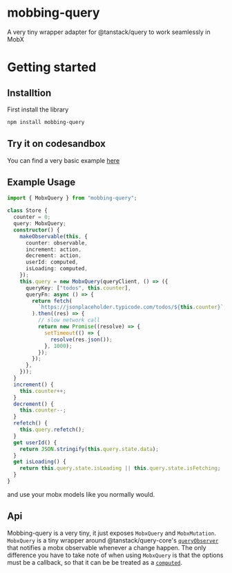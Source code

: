# mobbing-query

A very tiny wrapper adapter for @tanstack/query to work seamlessly in MobX

# Getting started
## Installtion
First install the library
```bash
npm install mobbing-query

```
## Try it on codesandbox

You can find a very basic example [here](https://codesandbox.io/p/devbox/mobbing-query-basic-example-dpt69w?layout=%257B%2522sidebarPanel%2522%253A%2522EXPLORER%2522%252C%2522rootPanelGroup%2522%253A%257B%2522direction%2522%253A%2522horizontal%2522%252C%2522contentType%2522%253A%2522UNKNOWN%2522%252C%2522type%2522%253A%2522PANEL_GROUP%2522%252C%2522id%2522%253A%2522ROOT_LAYOUT%2522%252C%2522panels%2522%253A%255B%257B%2522type%2522%253A%2522PANEL_GROUP%2522%252C%2522contentType%2522%253A%2522UNKNOWN%2522%252C%2522direction%2522%253A%2522vertical%2522%252C%2522id%2522%253A%2522clsusgizs0007356kmfjewo8y%2522%252C%2522sizes%2522%253A%255B70%252C30%255D%252C%2522panels%2522%253A%255B%257B%2522type%2522%253A%2522PANEL_GROUP%2522%252C%2522contentType%2522%253A%2522EDITOR%2522%252C%2522direction%2522%253A%2522horizontal%2522%252C%2522id%2522%253A%2522EDITOR%2522%252C%2522panels%2522%253A%255B%257B%2522type%2522%253A%2522PANEL%2522%252C%2522contentType%2522%253A%2522EDITOR%2522%252C%2522id%2522%253A%2522clsusgizs0002356kzac16jcf%2522%257D%255D%257D%252C%257B%2522type%2522%253A%2522PANEL_GROUP%2522%252C%2522contentType%2522%253A%2522SHELLS%2522%252C%2522direction%2522%253A%2522horizontal%2522%252C%2522id%2522%253A%2522SHELLS%2522%252C%2522panels%2522%253A%255B%257B%2522type%2522%253A%2522PANEL%2522%252C%2522contentType%2522%253A%2522SHELLS%2522%252C%2522id%2522%253A%2522clsusgizs0004356kpogh34jo%2522%257D%255D%252C%2522sizes%2522%253A%255B100%255D%257D%255D%257D%252C%257B%2522type%2522%253A%2522PANEL_GROUP%2522%252C%2522contentType%2522%253A%2522DEVTOOLS%2522%252C%2522direction%2522%253A%2522vertical%2522%252C%2522id%2522%253A%2522DEVTOOLS%2522%252C%2522panels%2522%253A%255B%257B%2522type%2522%253A%2522PANEL%2522%252C%2522contentType%2522%253A%2522DEVTOOLS%2522%252C%2522id%2522%253A%2522clsusgizs0006356kyiu2qsc9%2522%257D%255D%252C%2522sizes%2522%253A%255B100%255D%257D%255D%252C%2522sizes%2522%253A%255B48.46713470951903%252C51.53286529048097%255D%257D%252C%2522tabbedPanels%2522%253A%257B%2522clsusgizs0002356kzac16jcf%2522%253A%257B%2522id%2522%253A%2522clsusgizs0002356kzac16jcf%2522%252C%2522tabs%2522%253A%255B%257B%2522id%2522%253A%2522clsusiebp0002356k3260wxgf%2522%252C%2522mode%2522%253A%2522permanent%2522%252C%2522type%2522%253A%2522FILE%2522%252C%2522initialSelections%2522%253A%255B%257B%2522startLineNumber%2522%253A84%252C%2522startColumn%2522%253A13%252C%2522endLineNumber%2522%253A84%252C%2522endColumn%2522%253A13%257D%255D%252C%2522filepath%2522%253A%2522%252Fsrc%252FApp.tsx%2522%252C%2522state%2522%253A%2522IDLE%2522%257D%255D%252C%2522activeTabId%2522%253A%2522clsusiebp0002356k3260wxgf%2522%257D%252C%2522clsusgizs0006356kyiu2qsc9%2522%253A%257B%2522tabs%2522%253A%255B%257B%2522id%2522%253A%2522clsusgizs0005356kdrwcgui1%2522%252C%2522mode%2522%253A%2522permanent%2522%252C%2522type%2522%253A%2522TASK_PORT%2522%252C%2522taskId%2522%253A%2522dev%2522%252C%2522port%2522%253A5173%252C%2522path%2522%253A%2522%252F%2522%257D%255D%252C%2522id%2522%253A%2522clsusgizs0006356kyiu2qsc9%2522%252C%2522activeTabId%2522%253A%2522clsusgizs0005356kdrwcgui1%2522%257D%252C%2522clsusgizs0004356kpogh34jo%2522%253A%257B%2522id%2522%253A%2522clsusgizs0004356kpogh34jo%2522%252C%2522activeTabId%2522%253A%2522clsushng9008h356kn8wo7q6e%2522%252C%2522tabs%2522%253A%255B%257B%2522id%2522%253A%2522clsusgizs0003356kukpop9i2%2522%252C%2522mode%2522%253A%2522permanent%2522%252C%2522type%2522%253A%2522TASK_LOG%2522%252C%2522taskId%2522%253A%2522dev%2522%257D%252C%257B%2522id%2522%253A%2522clsushng9008h356kn8wo7q6e%2522%252C%2522mode%2522%253A%2522permanent%2522%252C%2522type%2522%253A%2522TERMINAL%2522%252C%2522shellId%2522%253A%2522clsushna000kudjip64i1762j%2522%257D%255D%257D%257D%252C%2522showDevtools%2522%253Atrue%252C%2522showShells%2522%253Atrue%252C%2522showSidebar%2522%253Atrue%252C%2522sidebarPanelSize%2522%253A15%257D)


## Example Usage


```ts
import { MobxQuery } from "mobbing-query";

class Store {
  counter = 0;
  query: MobxQuery;
  constructor() {
    makeObservable(this, {
      counter: observable,
      increment: action,
      decrement: action,
      userId: computed,
      isLoading: computed,
    });
    this.query = new MobxQuery(queryClient, () => ({
      queryKey: ["todos", this.counter],
      queryFn: async () => {
        return fetch(
          `https://jsonplaceholder.typicode.com/todos/${this.counter}`,
        ).then((res) => {
          // slow network call
          return new Promise((resolve) => {
            setTimeout(() => {
              resolve(res.json());
            }, 1000);
          });
        });
      },
    }));
  }
  increment() {
    this.counter++;
  }
  decrement() {
    this.counter--;
  }
  refetch() {
    this.query.refetch();
  }
  get userId() {
    return JSON.stringify(this.query.state.data);
  }
  get isLoading() {
    return this.query.state.isLoading || this.query.state.isFetching;
  }
}
```
and use your mobx models like you normally would.

## Api

Mobbing-query is a very tiny, it just exposes `MobxQuery` and `MobxMutation`. `MobxQuery` is a tiny wrapper around @tanstack/query-core's  [`queryObserver`](https://tanstack.com/query/v5/docs/reference/QueryObserver) that notifies a mobx observable whenever a change happen.
The only difference you have to take note of when using `MobxQuery` is that the options must be a callback, so that it can be be treated as a [`computed`](https://mobx.js.org/computeds.html).
